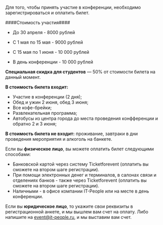 Для того, чтобы принять участие в конференции, необходимо зарегистрироваться и оплатить билет.

####Стоимость участия####

* До 30 апреля - 8000 рублей

* С 1 мая по 15 мая - 9000 рублей

* С 15 мая по 1 июня - 10 000 рублей

* В день конференции - 10 000 рублей

<b>Специальная скидка для студентов</b> — 50% от стоимости билета на данный момент.


**В стоимость билета входит:**

- Участие в конференции (2 дня);
- Обед и ужин 2 июня, обед 3 июня;   
- Все кофе-брейки;   
- Развлекательная программа; 
- Автобусы из центра города до места проведения конфференции и обратно 2 и 3 июня; 

**В стоимость билета не входит:**  проживание, завтраки в дни проведения мероприятия и алкоголь на банкете. 


Если вы <b>физическое лицо</b>, вы можете оплатить билет следующими способами:

* Банковской картой через систему Ticketforevent (оплатить вы сможете на втором шаге регистрации).
* При помощи электронных денег и терминалов, в салонах связи и отделениях банков - также через Ticketforevent (оплатить вы сможете на втором шаге регистрации).
* Наличными - в офисе компании IT-People или на месте в день конференции.

Если вы <b>юридическое лицо</b>, то укажите свои реквизиты в регистрационной анкете, и мы вышлем вам счет на оплату. Либо напишите на [event@it-people.ru](event@it-people.ru), и мы выставим вам счет.


<script type="text/javascript" src="https://pycon.ticketforevent.com/ru/widget/?h=0&s=0"></script>

